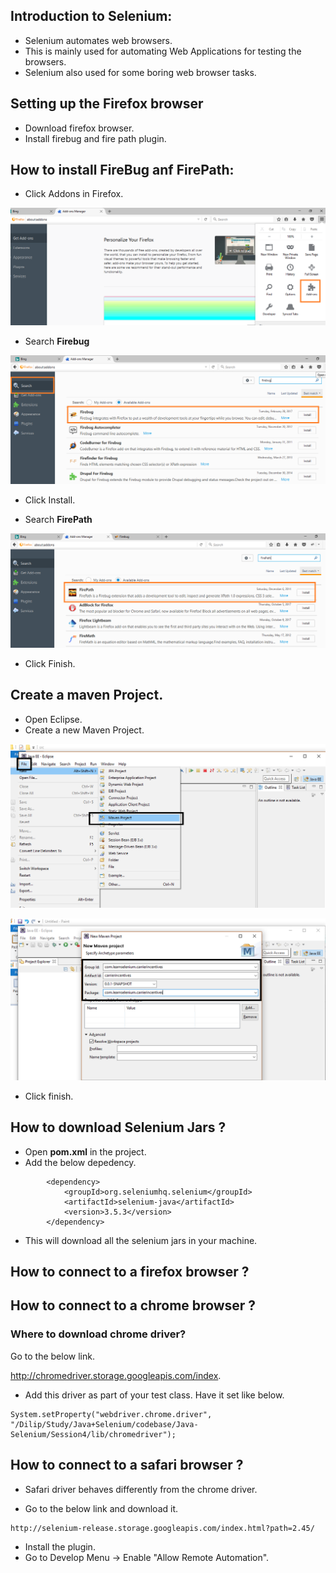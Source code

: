 
## Introduction to Selenium:

- Selenium automates web browsers.
- This is mainly used for automating Web Applications for testing the browsers.
- Selenium also used for some boring web browser tasks.

## Setting up the Firefox browser

-	Download firefox browser.
-	Install firebug and fire path plugin.

## How to install FireBug anf FirePath:

-	Click Addons in Firefox.

![](https://github.com/dilipthelip/Java-Selenium/blob/master/selenium/images/firefox-1.png)

-	Search **Firebug**

![](https://github.com/dilipthelip/Java-Selenium/blob/master/selenium/images/firefox-2.png)

- Click Install.

-	Search **FirePath**

![](https://github.com/dilipthelip/Java-Selenium/blob/master/selenium/images/firefox-3.png)

- Click Finish.


## Create a maven Project.

-	Open Eclipse.
-	Create a new Maven Project.
		
![](https://github.com/dilipthelip/Java-Selenium/blob/master/selenium/images/selenium-1.png)

![](https://github.com/dilipthelip/Java-Selenium/blob/master/selenium/images/selenium-3.png)

- Click finish.


## How to download Selenium Jars ?

-	Open **pom.xml** in the project.
-	Add the below depedency.

```
		<dependency>
            <groupId>org.seleniumhq.selenium</groupId>
            <artifactId>selenium-java</artifactId>
            <version>3.5.3</version>
        </dependency>
```

- This will download all the selenium jars in your machine.


## How to connect to a firefox browser ?


## How to connect to a chrome browser ?

### Where to download chrome driver?

Go to the below link.  

http://chromedriver.storage.googleapis.com/index.

- Add this driver as part of your test class. Have it set like below.

```
System.setProperty("webdriver.chrome.driver", "/Dilip/Study/Java+Selenium/codebase/Java-Selenium/Session4/lib/chromedriver");
```

## How to connect to a safari browser ?

- Safari driver behaves differently from the chrome driver.

- Go to the below link and download it.  

```
http://selenium-release.storage.googleapis.com/index.html?path=2.45/
```
- Install the plugin.
- Go to Develop Menu -> Enable "Allow Remote Automation".
